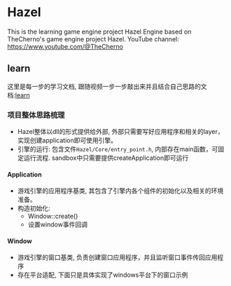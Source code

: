 # Hazel
This is the learning game engine project Hazel Engine based on TheCherno's game engine project Hazel. YouTube channel: https://www.youtube.com/@TheCherno

## learn
这里是每一步的学习文档, 跟随视频一步一步敲出来并且结合自己思路的文档:<a href="./doc/learnMain.md">learn</a>

### 项目整体思路梳理
* Hazel整体以dll的形式提供给外部, 外部只需要写好应用程序和相关的layer，实现创建application即可使用引擎。
* 引擎的运行: 包含文件``Hazel/Core/entry_point.h``, 内部存在main函数，可固定运行流程. sandbox中只需要提供createApplication即可运行

#### Application 
* 游戏引擎的应用程序基类, 其包含了引擎内各个组件的初始化以及相关的环境准备。
* 构造初始化:
   - Window::create()
   - 设置window事件回调

#### Window
* 游戏引擎的窗口基类, 负责创建窗口应用程序，并且监听窗口事件传回应用程序
* 存在平台适配, 下面只是具体实现了windows平台下的窗口示例

